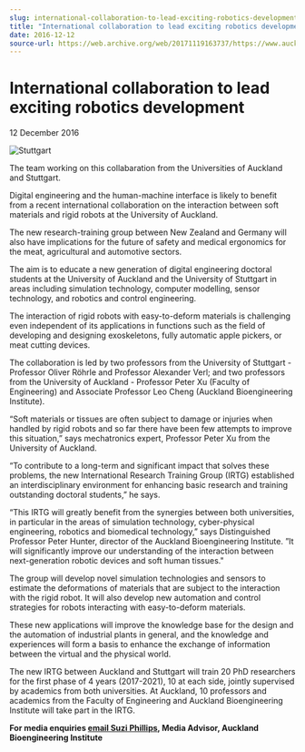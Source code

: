 ```yaml
---
slug: international-collaboration-to-lead-exciting-robotics-development
title: "International collaboration to lead exciting robotics development"
date: 2016-12-12
source-url: https://web.archive.org/web/20171119163737/https://www.auckland.ac.nz/en/about/news-events-and-notices/news/news-2016/12/international-collaboration-to-lead-exciting-robotics-developmen.html
---
```

International collaboration to lead exciting robotics development
=================================================================

12 December 2016

![Stuttgart](https://www.auckland.ac.nz/en/about/news-events-and-notices/news/news-2016/12/international-collaboration-to-lead-exciting-robotics-developmen/_jcr_content/par/textimage/image.img.jpg/1481574649585.jpg "Stuttgart")

The team working on this collabaration from the Universities of Auckland and Stuttgart.

Digital engineering and the human-machine interface is likely to benefit from a recent international collaboration on the interaction between soft materials and rigid robots at the University of Auckland.

The new research-training group between New Zealand and Germany will also have implications for the future of safety and medical ergonomics for the meat, agricultural and automotive sectors.

The aim is to educate a new generation of digital engineering doctoral students at the University of Auckland and the University of Stuttgart in areas including simulation technology, computer modelling, sensor technology, and robotics and control engineering.

The interaction of rigid robots with easy-to-deform materials is challenging even independent of its applications in functions such as the field of developing and designing exoskeletons, fully automatic apple pickers, or meat cutting devices.

The collaboration is led by two professors from the University of Stuttgart - Professor Oliver Röhrle and Professor Alexander Verl; and two professors from the University of Auckland - Professor Peter Xu (Faculty of Engineering) and Associate Professor Leo Cheng (Auckland Bioengineering Institute).

“Soft materials or tissues are often subject to damage or injuries when handled by rigid robots and so far there have been few attempts to improve this situation,” says mechatronics expert, Professor Peter Xu from the University of Auckland.

“To contribute to a long-term and significant impact that solves these problems, the new International Research Training Group (IRTG) established an interdisciplinary environment for enhancing basic research and training outstanding doctoral students,” he says.

“This IRTG will greatly benefit from the synergies between both universities, in particular in the areas of simulation technology, cyber-physical engineering, robotics and biomedical technology,” says Distinguished Professor Peter Hunter, director of the Auckland Bioengineering Institute. ”It will significantly improve our understanding of the interaction between next-generation robotic devices and soft human tissues."

The group will develop novel simulation technologies and sensors to estimate the deformations of materials that are subject to the interaction with the rigid robot. It will also develop new automation and control strategies for robots interacting with easy-to-deform materials.

These new applications will improve the knowledge base for the design and the automation of industrial plants in general, and the knowledge and experiences will form a basis to enhance the exchange of information between the virtual and the physical world.

The new IRTG between Auckland and Stuttgart will train 20 PhD researchers for the first phase of 4 years (2017-2021), 10 at each side, jointly supervised by academics from both universities. At Auckland, 10 professors and academics from the Faculty of Engineering and Auckland Bioengineering Institute will take part in the IRTG.

**For media enquiries [email Suzi Phillips](mailto:s.phillips@auckland.ac.nz), Media Advisor, Auckland Bioengineering Institute**